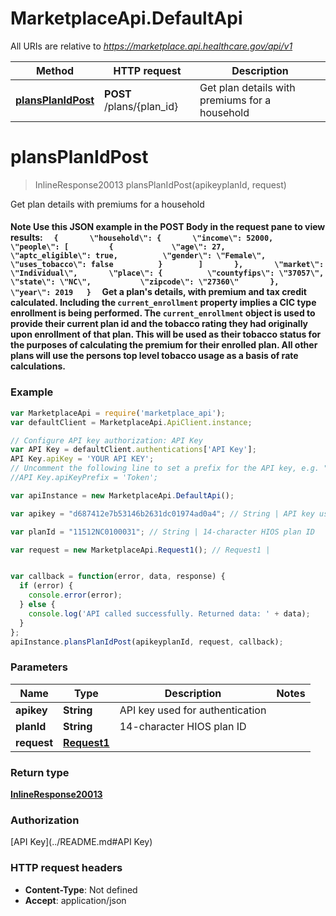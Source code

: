 # MarketplaceApi.DefaultApi

All URIs are relative to *https://marketplace.api.healthcare.gov/api/v1*

Method | HTTP request | Description
------------- | ------------- | -------------
[**plansPlanIdPost**](DefaultApi.md#plansPlanIdPost) | **POST** /plans/{plan_id} | Get plan details with premiums for a household


<a name="plansPlanIdPost"></a>
# **plansPlanIdPost**
> InlineResponse20013 plansPlanIdPost(apikeyplanId, request)

Get plan details with premiums for a household

#### Note Use this JSON example in the **POST** Body in the request pane to view results:   ```   {       \"household\": {       \"income\": 52000,       \"people\": [         {             \"age\": 27,             \"aptc_eligible\": true,          \"gender\": \"Female\",           \"uses_tobacco\": false          }        ]       },       \"market\": \"Individual\",       \"place\": {          \"countyfips\": \"37057\",          \"state\": \"NC\",           \"zipcode\": \"27360\"       },       \"year\": 2019   }   ``` Get a plan's details, with premium and tax credit calculated. Including the `current_enrollment` property implies a CIC type enrollment is being performed. The `current_enrollment` object is used to provide their current plan id and the tobacco rating they had originally upon enrollment of that plan. This will be used as their tobacco status for the purposes of calculating the premium for their enrolled plan. All other plans will use the persons top level tobacco usage as a basis of rate calculations.

### Example
```javascript
var MarketplaceApi = require('marketplace_api');
var defaultClient = MarketplaceApi.ApiClient.instance;

// Configure API key authorization: API Key
var API Key = defaultClient.authentications['API Key'];
API Key.apiKey = 'YOUR API KEY';
// Uncomment the following line to set a prefix for the API key, e.g. "Token" (defaults to null)
//API Key.apiKeyPrefix = 'Token';

var apiInstance = new MarketplaceApi.DefaultApi();

var apikey = "d687412e7b53146b2631dc01974ad0a4"; // String | API key used for authentication

var planId = "11512NC0100031"; // String | 14-character HIOS plan ID

var request = new MarketplaceApi.Request1(); // Request1 | 


var callback = function(error, data, response) {
  if (error) {
    console.error(error);
  } else {
    console.log('API called successfully. Returned data: ' + data);
  }
};
apiInstance.plansPlanIdPost(apikeyplanId, request, callback);
```

### Parameters

Name | Type | Description  | Notes
------------- | ------------- | ------------- | -------------
 **apikey** | **String**| API key used for authentication | 
 **planId** | **String**| 14-character HIOS plan ID | 
 **request** | [**Request1**](Request1.md)|  | 

### Return type

[**InlineResponse20013**](InlineResponse20013.md)

### Authorization

[API Key](../README.md#API Key)

### HTTP request headers

 - **Content-Type**: Not defined
 - **Accept**: application/json

